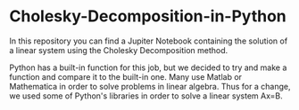 # Cholesky-Decomposition-in-Python
In this repository you can find a Jupiter Notebook containing the solution of a linear system using the Cholesky Decomposition method.

Python has a built-in function for this job, but we decided to try and make a function and compare it to the built-in one.
Many use Matlab or Mathematica in order to solve problems in linear algebra. Thus for a change, we used some of Python's libraries in order to solve a linear
system Ax=B.


